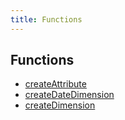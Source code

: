 ```yaml
---
title: Functions
---
```


## Functions

- [createAttribute](function.createAttribute.md)
- [createDateDimension](function.createDateDimension.md)
- [createDimension](function.createDimension.md)
